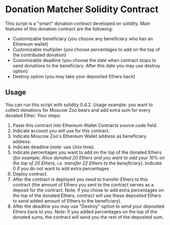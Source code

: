 #  Donation Matcher Solidity Contract


This script is a "smart" donation contract developed on solidity. Main features of this donation contract are the following:
* Customizable beneficiary (you choose any beneficiary who has an Ethereum wallet)
* Customizable multiplier (you choose percentages to add on the top of the contributed donation)
* Customizable deadline (you choose the date when contract stops to send donations to the beneficiary. After this date you may use destroy option)
* Destroy option (you may take your deposited Ethers back)

## Usage

You can run this script with solidity 0.4.2.
Usage example: you want to collect donations for Moscow Zoo bears and add extra sum for every donated Ether. Your steps:
1. Paste this contract into Ethereum Wallet Contracts source code field.
2. Indicate account you will use for this contract.
2. Indicate Moscow Zoo's Ethereum Wallet address as beneficiary address.
3. Indicate deadline (note: use Unix time).
4. Indicate percentages you want to add on the top of the donated Ethers (_for example, Alice donated 20 Ethers and you want to add your 10% on the top of 20 Ethers, i.e. transfer 22 Ethers to the beneficiary_). Indicate 0 if you do not want to add extra percentages
5. Deploy contract.
5. After the contract is deployed you need to transfer Ethers to this contract (the amount of Ethers you sent to the contract serves as a deposit for the contract. Note: if you chose to add extra percentages on the top of the donated Ethers, contract will use these deposited Ethers to send added amount of Ethers to the beneficiary).
6. After the deadline you may use "Destroy" option to send your deposited Ethers back to you. Note: if you added percentages on the top of the donated sums, the contract will send you the rest of the deposited sum.
